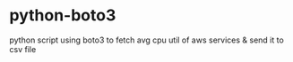 # python-boto3
python script using boto3 to fetch avg cpu util of aws services &amp; send it to csv file
